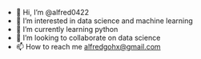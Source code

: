 - 👋 Hi, I’m @alfred0422
- 👀 I’m interested in data science and machine learning
- 🌱 I’m currently learning python
- 💞️ I’m looking to collaborate on data science
- 📫 How to reach me alfredgohx@gmail.com

<!---
alfred0422/alfred0422 is a ✨ special ✨ repository because its `README.md` (this file) appears on your GitHub profile.
You can click the Preview link to take a look at your changes.
--->
